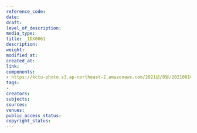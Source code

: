 ```yaml
---
reference_code: 
date: 
draft: 
level_of_description: 
media_type: 
title: _1DX0061
description: 
weight: 
modified_at: 
created_at: 
link: 
components:
- https://kctu-photo.s3.ap-northeast-2.amazonaws.com/2021년/8월/20210810_2021년+22기+민주노총+중앙통일선봉대+발대식/_1DX0061.jpg
tags:
- 
creators: 
subjects: 
sources: 
venues: 
public_access_status: 
copyright_status: 
---
```

